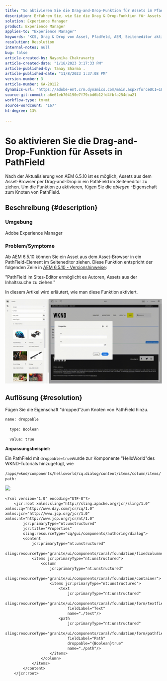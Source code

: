 ```yaml
---
title: "So aktivieren Sie die Drag-and-Drop-Funktion für Assets im Pfadfeld"
description: Erfahren Sie, wie Sie die Drag & Drop-Funktion für Assets im Seiteneditor in PathField aktivieren.
solution: Experience Manager
product: Experience Manager
applies-to: "Experience Manager"
keywords: "KCS, Drag & Drop von Asset, Pfadfeld, AEM, Seiteneditor aktivieren"
resolution: Resolution
internal-notes: null
bug: false
article-created-by: Nayanika Chakravarty
article-created-date: "1/18/2023 3:17:33 PM"
article-published-by: Tanay Sharma .
article-published-date: "11/8/2023 1:37:08 PM"
version-number: 3
article-number: KA-20122
dynamics-url: "https://adobe-ent.crm.dynamics.com/main.aspx?forceUCI=1&pagetype=entityrecord&etn=knowledgearticle&id=ac3fab38-4397-ed11-aad1-6045bd006b4b"
source-git-commit: a6e61eb704190e7f79cbd6b12fd4fbfa254dba21
workflow-type: tm+mt
source-wordcount: '167'
ht-degree: 13%

---
```


# So aktivieren Sie die Drag-and-Drop-Funktion für Assets in PathField


Nach der Aktualisierung von AEM 6.5.10 ist es möglich, Assets aus dem Asset-Browser per Drag-and-Drop in ein PathField im Seiteneditor zu ziehen. Um die Funktion zu aktivieren, fügen Sie die *ablegen* -Eigenschaft zum Knoten von PathField.

## Beschreibung {#description}


### Umgebung

Adobe Experience Manager

### Problem/Symptome

Ab AEM 6.5.10 können Sie ein Asset aus dem Asset-Browser in ein PathField-Element im Seiteneditor ziehen. Diese Funktion entspricht der folgenden Zeile in [AEM 6.5.10 - Versionshinweise](https://experienceleague.adobe.com/docs/experience-manager-65/release-notes/service-pack/6.5.10.html?lang=de):

&quot;PathField im Sites-Editor ermöglicht es Autoren, Assets aus der Inhaltssuche zu ziehen.&quot;

In diesem Artikel wird erläutert, wie man diese Funktion aktiviert.

![](assets/___b33fab38-4397-ed11-aad1-6045bd006b4b___.gif)


## Auflösung {#resolution}


Fügen Sie die Eigenschaft &quot;dropped&quot;zum Knoten von PathField hinzu.


```
name: droppable

  type: Boolean

  value: true
```


<b>Anpassungsbeispiel:</b>

Ein PathField mit `droppable=true`wurde zur Komponente &quot;HelloWorld&quot;des WKND-Tutorials hinzugefügt, wie

`/apps/wknd/components/helloworld/cq:dialog/content/items/column/items/path:`

![](assets/6106400f-2b07-ed11-82e4-00224808e483.png)


```
<?xml version="1.0" encoding="UTF-8"?>
    <jcr:root xmlns:sling="http://sling.apache.org/jcr/sling/1.0" xmlns:cq="http://www.day.com/jcr/cq/1.0" xmlns:jcr="http://www.jcp.org/jcr/1.0" xmlns:nt="http://www.jcp.org/jcr/nt/1.0"
        jcr:primaryType="nt:unstructured"
        jcr:title="Properties"
        sling:resourceType="cq/gui/components/authoring/dialog">
        <content
            jcr:primaryType="nt:unstructured"
            sling:resourceType="granite/ui/components/coral/foundation/fixedcolumns">
            <items jcr:primaryType="nt:unstructured">
                <column
                    jcr:primaryType="nt:unstructured"
                    sling:resourceType="granite/ui/components/coral/foundation/container">
                    <items jcr:primaryType="nt:unstructured">
                        <text
                            jcr:primaryType="nt:unstructured"
                            sling:resourceType="granite/ui/components/coral/foundation/form/textfield"
                            fieldLabel="Text"
                            name="./text"/>
                        <path
                            jcr:primaryType="nt:unstructured"
                            sling:resourceType="granite/ui/components/coral/foundation/form/pathfield"
                            fieldLabel="Path"
                            droppable="{Boolean}true"
                            name="./path"/>
                    </items>
                </column>
            </items>
        </content>
    </jcr:root>
```

